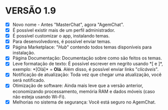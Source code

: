 # VERSÃO 1.9
 - [x] Novo nome - Antes "MasterChat", agora "AgemChat".  
 - [x] É possível existir mais de um perfil administrador.
 - [x] É possível customizar o app, instalando  temas.
 - [x] Para desenvolvedores, é possível enviar temas.
 - [x] Página Marketplace: "*Hub*" contendo todos temas disponíveis para instalação.
 - [x] Página Documentação: Documentação sobre como são feitos os temas.
 - [x] Leve formatação de texto: É possível escrever em negrito usando \*[ e ]\*, exemplo: \*[Olá]\* = **Olá**. Além disso, é possível enviar links "*clicáveis*".
 - [x] Notificação de atualização: Toda vez que chegar uma atualização, você será notificado.
 - [x] Otimização de software: Ainda mais leve que a versão anterior, economizando processamento, memória RAM e dados móveis (caso não esteja usando Wi-Fi).
 - [x] Melhorias no sistema de segurança: Você está seguro no AgemChat.
